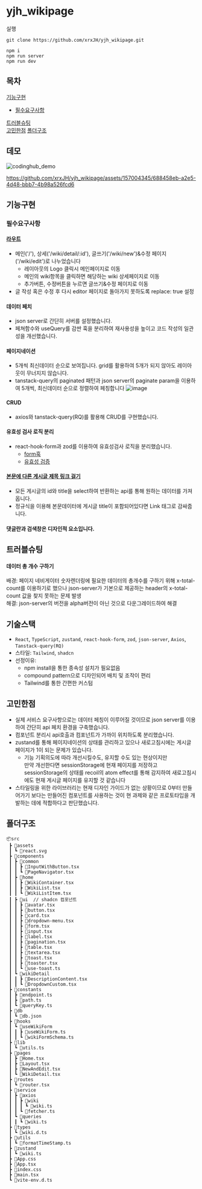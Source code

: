 # yjh_wikipage
실행
```
git clone https://github.com/xrxJH/yjh_wikipage.git

npm i
npm run server
npm run dev
```
## 목차

[기능구현](#기능구현)

- [필수요구사항](#필수요구사항)

[트러블슈팅](#트러블슈팅)  
[고민한점](#고민한점)
[폴더구조](#폴더구조)

## 데모
![codinghub_demo](https://github.com/xrxJH/yjh_wikipage/assets/157004345/4ade21ef-43d0-4be6-a877-57a70ca684b7)


https://github.com/xrxJH/yjh_wikipage/assets/157004345/688458eb-a2e5-4d48-bbb7-4b98a526fcd6


## 기능구현

### 필수요구사항

#### [라우트](https://github.com/xrxJH/yjh_wikipage/blob/main/src/routes/router.tsx)

- 메인('/'), 상세('/wiki/detail/:id'), 글쓰기('/wiki/new')&수정 페이지('/wiki/edit')로 나누었습니다
  - 레이아웃의 Logo 클릭시 메인페이지로 이동
  - 메인의 wiki항목을 클릭하면 해당하는 wiki 상세페이지로 이동
  - 추가버튼, 수정버튼을 누르면 글쓰기&수정 페이지로 이동
- 글 작성 혹은 수정 후 다시 editor 페이지로 돌아가지 못하도록 replace: true 설정

#### 데이터 페치

- json server로 간단히 서버를 설정했습니다.
- 페쳐함수와 useQuery를 감싼 훅을 분리하여 재사용성을 높이고 코드 작성의 일관성을 개선했습니다.

#### 페이지네이션

- 5개씩 최신데이터 순으로 보여집니다. grid를 활용하여 5개가 되지 않아도 레이아웃이 무너지지 않습니다.
- tanstack-query의 paginated 패턴과 json server의 paginate param을 이용하여 5개씩, 최신데이터 순으로 정렬하여 페칭합니다 
![image](https://github.com/xrxJH/yjh_wikipage/assets/157004345/5889684a-51c1-4b37-b90e-4eea981e72e0)


#### CRUD

- axios와 tanstack-query(RQ)를 활용해 CRUD를 구현했습니다.

#### 유효성 검사 로직 분리

- react-hook-form과 zod를 이용하여 유효성검사 로직을 분리했습니다.    
  - [form훅](https://github.com/xrxJH/yjh_wikipage/blob/main/src/hooks/useWikiForm/useWikiForm.ts)       
  - [유효성 검증](https://github.com/xrxJH/yjh_wikipage/blob/main/src/hooks/useWikiForm/wikiFormSchema.ts)

#### [본문에 다른 게시글 제목 링크 걸기](https://github.com/xrxJH/yjh_wikipage/blob/main/src/components/wikiDetail/DescriptionContent.tsx)

- 모든 게시글의 id와 title을 select하여 반환하는 api를 통해 원하는 데이터를 가져옵니다.
- 정규식을 이용해 본문데이터에 게시글 title이 포함되어있다면 Link 태그로 감싸줍니다. 

#### 댓글란과 검색창은 디자인적 요소입니다.


## 트러블슈팅

#### 데이터 총 개수 구하기

배경: 페이지 네비게이터 숫자렌더링에 필요한 데이터의 총개수를 구하기 위해 x-total-count를 이용하기로 했으나 json-server가 기본으로 제공하는 header의 x-total-count 값을 찾지 못하는 문제 발생    
해결: json-server의 버전을 alpha버전이 아닌 것으로 다운그레이드하여 해결

## 기술스택

- `React`, `TypeScript`, `zustand`, `react-hook-form`, `zod`, `json-server`, `Axios`, `Tanstack-query(RQ)`
- 스타일:  `Tailwind`, `shadcn`
- 선정이유:
    - npm install을 통한 종속성 설치가 필요없음
    - compound pattern으로 디자인되어 배치 및 조작이 편리
    - Tailwind를 통한 간편한 커스텀

## 고민한점
- 실제 서비스 요구사항으로는 데이터 페칭이 이루어질 것이므로 json server를 이용하여 간단히 api 페치 환경을 구축했습니다.
- 컴포넌트 분리시 api호출과 컴포넌트가 가까이 위치하도록 분리했습니다.
- zustand를 통해 페이지네이션의 상태를 관리하고 있으나 새로고침시에는 게시글 페이지가 1이 되는 문제가 있습니다.   
    - 기능 기획의도에 따라 개선시킬수도, 유지할 수도 있는 현상이지만      
      만약 개선한다면 sessionStorage에 현재 페이지를 저장하고 sessionStorage의 상태를 recoil의 atom effect를 통해 감지하여 새로고침시에도 현재 게시글 페이지를 유지할 것 같습니다 
- 스타일링을 위한 라이브러리는 현재 디자인 가이드가 없는 상황이므로 0부터 만들어가기 보다는 만들어진 컴포넌트를 사용하는 것이 현 과제와 같은 프로토타입을 개발하는 데에 적합하다고 판단했습니다.


## 폴더구조

```
📦src
 ┣ 📂assets
 ┃ ┗ 📜react.svg
 ┣ 📂components
 ┃ ┣ 📂common
 ┃ ┃ ┣ 📜InputWithButton.tsx
 ┃ ┃ ┗ 📜PageNavigator.tsx
 ┃ ┣ 📂home
 ┃ ┃ ┣ 📜WikiContainer.tsx
 ┃ ┃ ┣ 📜WikiList.tsx
 ┃ ┃ ┗ 📜WikiListItem.tsx
 ┃ ┣ 📂ui  // shadcn 컴포넌트
 ┃ ┃ ┣ 📜avatar.tsx
 ┃ ┃ ┣ 📜button.tsx
 ┃ ┃ ┣ 📜card.tsx
 ┃ ┃ ┣ 📜dropdown-menu.tsx
 ┃ ┃ ┣ 📜form.tsx
 ┃ ┃ ┣ 📜input.tsx
 ┃ ┃ ┣ 📜label.tsx
 ┃ ┃ ┣ 📜pagination.tsx
 ┃ ┃ ┣ 📜table.tsx
 ┃ ┃ ┣ 📜textarea.tsx
 ┃ ┃ ┣ 📜toast.tsx
 ┃ ┃ ┣ 📜toaster.tsx
 ┃ ┃ ┗ 📜use-toast.ts
 ┃ ┗ 📂wikiDetail
 ┃ ┃ ┣ 📜DescriptionContent.tsx
 ┃ ┃ ┗ 📜DropdownCustom.tsx
 ┣ 📂constants
 ┃ ┣ 📜endpoint.ts
 ┃ ┣ 📜path.ts
 ┃ ┗ 📜queryKey.ts
 ┣ 📂db
 ┃ ┗ 📜db.json
 ┣ 📂hooks
 ┃ ┗ 📂useWikiForm
 ┃ ┃ ┣ 📜useWikiForm.ts
 ┃ ┃ ┗ 📜wikiFormSchema.ts
 ┣ 📂lib
 ┃ ┗ 📜utils.ts
 ┣ 📂pages
 ┃ ┣ 📜Home.tsx
 ┃ ┣ 📜Layout.tsx
 ┃ ┣ 📜NewAndEdit.tsx
 ┃ ┗ 📜WikiDetail.tsx
 ┣ 📂routes
 ┃ ┗ 📜router.tsx
 ┣ 📂service
 ┃ ┣ 📂axios
 ┃ ┃ ┣ 📂wiki
 ┃ ┃ ┃ ┗ 📜wiki.ts
 ┃ ┃ ┗ 📜fetcher.ts
 ┃ ┗ 📂queries
 ┃ ┃ ┗ 📜wiki.ts
 ┣ 📂types
 ┃ ┗ 📜wiki.d.ts
 ┣ 📂utils
 ┃ ┗ 📜formatTimeStamp.ts
 ┣ 📂zustand
 ┃ ┗ 📜wiki.ts
 ┣ 📜App.css
 ┣ 📜App.tsx
 ┣ 📜index.css
 ┣ 📜main.tsx
 ┗ 📜vite-env.d.ts
```

